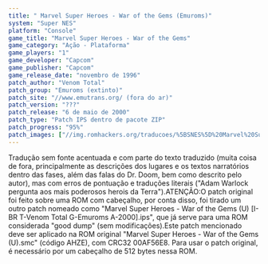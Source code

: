 ```yaml
---
title: " Marvel Super Heroes - War of the Gems (Emuroms)"
system: "Super NES"
platform: "Console"
game_title: "Marvel Super Heroes - War of the Gems"
game_category: "Ação - Plataforma"
game_players: "1"
game_developer: "Capcom"
game_publisher: "Capcom"
game_release_date: "novembro de 1996"
patch_author: "Venom Total"
patch_group: "Emuroms (extinto)"
patch_site: "//www.emutrans.org/ (fora do ar)"
patch_version: "???"
patch_release: "6 de maio de 2000"
patch_type: "Patch IPS dentro de pacote ZIP"
patch_progress: "95%"
patch_images: ["//img.romhackers.org/traducoes/%5BSNES%5D%20Marvel%20Super%20Heroes%20-%20War%20of%20the%20Gems%20-%20Emuroms%20-%201.png","//img.romhackers.org/traducoes/%5BSNES%5D%20Marvel%20Super%20Heroes%20-%20War%20of%20the%20Gems%20-%20Emuroms%20-%202.png","//img.romhackers.org/traducoes/%5BSNES%5D%20Marvel%20Super%20Heroes%20-%20War%20of%20the%20Gems%20-%20Emuroms%20-%203.png"]
---
```

Tradução sem fonte acentuada e com parte do texto traduzido (muita coisa de fora, principalmente as descrições dos lugares e os textos narratórios dentro das fases, além das falas do Dr. Doom, bem como descrito pelo autor), mas com erros de pontuação e traduções literais ("Adam Warlock pergunta aos mais poderosos herois da Terra").ATENÇÃO:O patch original foi feito sobre uma ROM com cabeçalho, por conta disso, foi tirado um outro patch nomeado como "Marvel Super Heroes - War of the Gems (U) [I-BR T-Venom Total G-Emuroms A-2000].ips", que já serve para uma ROM considerada "good dump" (sem modificações).Este patch mencionado deve ser aplicado na ROM original "Marvel Super Heroes - War of the Gems (U).smc" (código AHZE), com CRC32 00AF56E8. Para usar o patch original, é necessário por um cabeçalho de 512 bytes nessa ROM.
